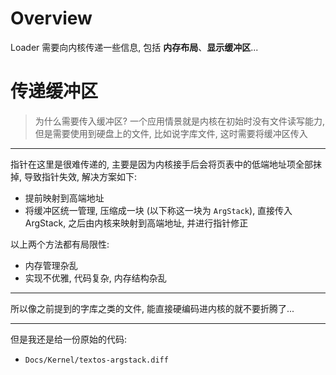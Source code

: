 # Overview

Loader 需要向内核传递一些信息, 包括 **内存布局**、**显示缓冲区**...

# 传递缓冲区

> 为什么需要传入缓冲区?
>  一个应用情景就是内核在初始时没有文件读写能力, 但是需要使用到硬盘上的文件, 比如说字库文件, 这时需要将缓冲区传入

---

指针在这里是很难传递的, 主要是因为内核接手后会将页表中的低端地址项全部抹掉, 导致指针失效, 解决方案如下:

- 提前映射到高端地址
- 将缓冲区统一管理, 压缩成一块 (以下称这一块为 `ArgStack`), 直接传入 ArgStack, 之后由内核来映射到高端地址, 并进行指针修正

以上两个方法都有局限性:

- 内存管理杂乱
- 实现不优雅, 代码复杂, 内存结构杂乱

---

所以像之前提到的字库之类的文件, 能直接硬编码进内核的就不要折腾了...

---

但是我还是给一份原始的代码:

- `Docs/Kernel/textos-argstack.diff`
